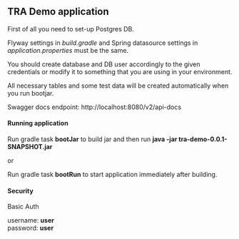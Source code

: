 ## TRA Demo application

First of all you need to set-up Postgres DB.

Flyway settings in *build.gradle* and Spring datasource settings in *application.properties* must be the same.

You should create database and DB user accordingly to the given credentials or modify it to something that you are using in your environment.

All necessary tables and some test data will be created automatically when you run bootjar.

Swagger docs endpoint: http://localhost:8080/v2/api-docs

#### Running application

Run gradle task **bootJar** to build jar and then run **java -jar tra-demo-0.0.1-SNAPSHOT.jar**

or

Run gradle task **bootRun** to start application immediately after building.

#### Security

Basic Auth

username: **user**\
password: **user**